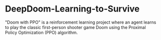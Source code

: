 # DeepDoom-Learning-to-Survive
"Doom with PPO" is a reinforcement learning project where an agent learns to play the classic first-person shooter game Doom using the Proximal Policy Optimization (PPO) algorithm. 
